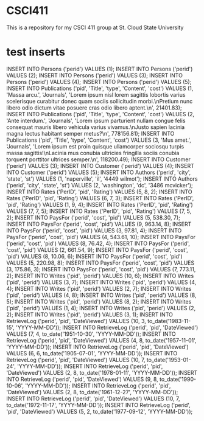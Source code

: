 # CSCI411
This is a repository for my CSCI 411 group at St. Cloud State University
# test inserts

INSERT INTO Persons ('perid') VALUES (1);
INSERT INTO Persons ('perid') VALUES (2);
INSERT INTO Persons ('perid') VALUES (3);
INSERT INTO Persons ('perid') VALUES (4);
INSERT INTO Persons ('perid') VALUES (5);
INSERT INTO Publications ('pid', 'Title', 'type', 'Content', 'cost') VALUES (1, 'Massa arcu.', 'Journals', 'Lorem ipsum nisl lorem sagittis lobortis varius scelerisque curabitur donec quam sociis sollicitudin morbi.\nPretium nunc libero odio dictum vitae posuere cras odio libero aptent.\n', 21401.83);
INSERT INTO Publications ('pid', 'Title', 'type', 'Content', 'cost') VALUES (2, 'Ante interdum.', 'Journals', 'Lorem ipsum parturient nullam congue felis consequat mauris libero vehicula varius vivamus.\nJusto sapien lacinia magna lectus habitant semper metus?\n', 778156.81);
INSERT INTO Publications ('pid', 'Title', 'type', 'Content', 'cost') VALUES (3, 'Mus amet.', 'Journals', 'Lorem ipsum est proin quisque ullamcorper sociosqu turpis massa sagittis!\nLacinia mus conubia ultricies fringilla sociis conubia torquent porttitor ultrices semper.\n', 118200.49);
INSERT INTO Customer ('perid') VALUES (3);
INSERT INTO Customer ('perid') VALUES (4);
INSERT INTO Customer ('perid') VALUES (5);
INSERT INTO Authors ('perid', 'city', 'state', 'st') VALUES (1, 'naperville', 'il', '4449 wilmot');
INSERT INTO Authors ('perid', 'city', 'state', 'st') VALUES (2, 'washington', 'dc', '3486 mcvicker');
INSERT INTO Rates ('PerID', 'pid', 'Rating') VALUES (5, 8, 2);
INSERT INTO Rates ('PerID', 'pid', 'Rating') VALUES (6, 7, 3);
INSERT INTO Rates ('PerID', 'pid', 'Rating') VALUES (1, 9, 4);
INSERT INTO Rates ('PerID', 'pid', 'Rating') VALUES (7, 7, 5);
INSERT INTO Rates ('PerID', 'pid', 'Rating') VALUES (7, 5, 2);
INSERT INTO PaysFor ('perid', 'cost', 'pid') VALUES (5, 538.30, 7);
INSERT INTO PaysFor ('perid', 'cost', 'pid') VALUES (9, 963.14, 8);
INSERT INTO PaysFor ('perid', 'cost', 'pid') VALUES (3, 97.81, 4);
INSERT INTO PaysFor ('perid', 'cost', 'pid') VALUES (4, 543.61, 10);
INSERT INTO PaysFor ('perid', 'cost', 'pid') VALUES (8, 76.42, 4);
INSERT INTO PaysFor ('perid', 'cost', 'pid') VALUES (2, 661.54, 9);
INSERT INTO PaysFor ('perid', 'cost', 'pid') VALUES (8, 10.06, 6);
INSERT INTO PaysFor ('perid', 'cost', 'pid') VALUES (5, 220.98, 8);
INSERT INTO PaysFor ('perid', 'cost', 'pid') VALUES (3, 175.86, 3);
INSERT INTO PaysFor ('perid', 'cost', 'pid') VALUES (7, 773.11, 2);
INSERT INTO Writes ('pid', 'perid') VALUES (10, 6);
INSERT INTO Writes ('pid', 'perid') VALUES (3, 7);
INSERT INTO Writes ('pid', 'perid') VALUES (4, 4);
INSERT INTO Writes ('pid', 'perid') VALUES (2, 7);
INSERT INTO Writes ('pid', 'perid') VALUES (4, 8);
INSERT INTO Writes ('pid', 'perid') VALUES (8, 5);
INSERT INTO Writes ('pid', 'perid') VALUES (8, 2);
INSERT INTO Writes ('pid', 'perid') VALUES (1, 4);
INSERT INTO Writes ('pid', 'perid') VALUES (2, 2);
INSERT INTO Writes ('pid', 'perid') VALUES (3, 1);
INSERT INTO RetrieveLog ('perid', 'pid', 'DateViewed') VALUES (10, 3, to_date('1983-11-15', 'YYYY-MM-DD'));
INSERT INTO RetrieveLog ('perid', 'pid', 'DateViewed') VALUES (7, 4, to_date('1951-10-30', 'YYYY-MM-DD'));
INSERT INTO RetrieveLog ('perid', 'pid', 'DateViewed') VALUES (4, 8, to_date('1957-11-01', 'YYYY-MM-DD'));
INSERT INTO RetrieveLog ('perid', 'pid', 'DateViewed') VALUES (6, 6, to_date('1905-07-01', 'YYYY-MM-DD'));
INSERT INTO RetrieveLog ('perid', 'pid', 'DateViewed') VALUES (10, 7, to_date('1953-01-24', 'YYYY-MM-DD'));
INSERT INTO RetrieveLog ('perid', 'pid', 'DateViewed') VALUES (2, 8, to_date('1978-01-11', 'YYYY-MM-DD'));
INSERT INTO RetrieveLog ('perid', 'pid', 'DateViewed') VALUES (9, 8, to_date('1990-10-06', 'YYYY-MM-DD'));
INSERT INTO RetrieveLog ('perid', 'pid', 'DateViewed') VALUES (2, 8, to_date('1961-12-27', 'YYYY-MM-DD'));
INSERT INTO RetrieveLog ('perid', 'pid', 'DateViewed') VALUES (10, 7, to_date('1972-11-17', 'YYYY-MM-DD'));
INSERT INTO RetrieveLog ('perid', 'pid', 'DateViewed') VALUES (5, 2, to_date('1977-09-12', 'YYYY-MM-DD'));
